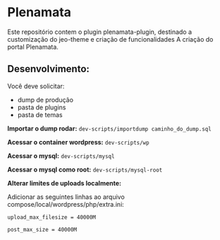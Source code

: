 # Plenamata
Este repositório contem o plugin plenamata-plugin, destinado a customização do jeo-theme e criação de funcionalidades A criação do portal Plenamata.

## Desenvolvimento:
Você deve solicitar:
- dump de produção
- pasta de plugins
- pasta de temas

**Importar o dump rodar:**
```dev-scripts/importdump caminho_do_dump.sql```

**Acessar o container wordpress:**
```dev-scripts/wp```

**Acessar o mysql:**
```dev-scripts/mysql```


**Acessar o mysql como root:**
```dev-scripts/mysql-root```

**Alterar limites de uploads localmente:**

Adicionar as seguintes linhas ao arquivo compose/local/wordpress/php/extra.ini:

```upload_max_filesize = 40000M```

```post_max_size = 40000M```

